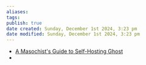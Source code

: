 ```yaml
---
aliases: 
tags: 
publish: true
date created: Sunday, December 1st 2024, 3:23 pm
date modified: Sunday, December 1st 2024, 3:23 pm
---
```

- [A Masochist's Guide to Self-Hosting Ghost](https://www.amarjanica.com/a-masochists-guide-to-self-hosting-ghost/)
- 